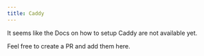 ```yaml
---
title: Caddy
---
```


It seems like the Docs on how to setup Caddy are not available yet.

Feel free to create a PR and add them here.

<!-- TODO -->
